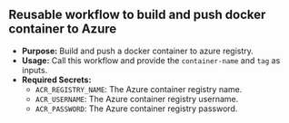 ## Reusable workflow to build and push docker container to Azure

   - **Purpose:** Build and push a docker container to azure registry.
   - **Usage:** Call this workflow and provide the `container-name` and `tag` as inputs.
   - **Required Secrets:**
     - `ACR_REGISTRY_NAME`: The Azure container registry name.
     - `ACR_USERNAME`: The Azure container registry username.
     - `ACR_PASSWORD`: The Azure container registry password.